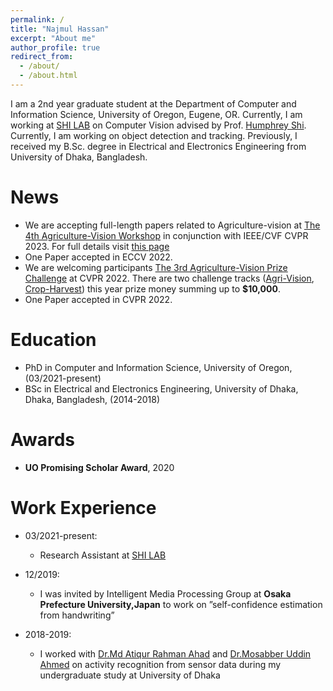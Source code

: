 ```yaml
---
permalink: /
title: "Najmul Hassan"
excerpt: "About me"
author_profile: true
redirect_from: 
  - /about/
  - /about.html
---
```

I am a 2nd year graduate student at the Department of Computer and Information Science, University of Oregon, Eugene, OR. Currently, I am working at [SHI LAB](https://www.humphreyshi.com/people) on Computer Vision advised by Prof. [Humphrey Shi](https://www.humphreyshi.com/). Currently, I am working on object detection and tracking. Previously, I received my B.Sc. degree in Electrical and Electronics Engineering from University of Dhaka, Bangladesh.


News
======
* We are accepting full-length papers related to Agriculture-vision at [The 4th Agriculture-Vision Workshop](https://www.agriculture-vision.com/agriculture-vision-2023) in conjunction with IEEE/CVF CVPR 2023. For full details visit [this page](https://www.agriculture-vision.com/agriculture-vision-2023/call-for-papers-2023)
* One Paper accepted in ECCV 2022.
* We are welcoming participants [The 3rd Agriculture-Vision Prize Challenge](https://www.agriculture-vision.com/agriculture-vision-2022/prize-challenge-2022) at CVPR 2022. There are two challenge tracks ([Agri-Vision](https://codalab.lisn.upsaclay.fr/competitions/2397?secret_key=7165ae84-daab-43ef-ac44-ce62e4ae952e), [Crop-Harvest](https://codalab.lisn.upsaclay.fr/competitions/2658?secret_key=605265b8-db3c-4b34-a568-cd4439518236)) this year prize money summing up to **$10,000**.
* One Paper accepted in CVPR 2022.
<!-- * We are organizing [The 2nd Agriculture-Vision Prize Challenge ](https://www.agriculture-vision.com/agriculture-vision-2021/prize-challenge-2021) at CVPR 2021. Total prize money is **$20,000**. Details are available [here](https://www.agriculture-vision.com/agriculture-vision-2021/prize-challenge-2021) -->



Education
======
* PhD in Computer and Information Science, University of Oregon, (03/2021-present)
* BSc in Electrical and Electronics Engineering, University of Dhaka, Dhaka, Bangladesh, (2014-2018)


Awards
======
* **UO Promising Scholar Award**, 2020



Work Experience
======
* 03/2021-present:
  * Research Assistant at [SHI LAB](https://www.humphreyshi.com/people)
  
* 12/2019:
  * I was invited by Intelligent Media Processing Group at **Osaka Prefecture University,Japan** to work on ”self-confidence estimation from handwriting”

* 2018-2019:
  * I worked with [Dr.Md Atiqur Rahman Ahad](http://aa.binbd.com/) and [Dr.Mosabber Uddin Ahmed](https://www.du.ac.bd/faculty/faculty_details/APE/1173) on activity recognition   from sensor data during my undergraduate study at University of Dhaka


